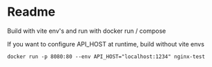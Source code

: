 # Readme

Build with vite env's and run with docker run / compose

If you want to configure API_HOST at runtime, build without vite envs

`docker run -p 8080:80 --env API_HOST="localhost:1234" nginx-test`